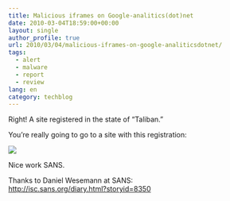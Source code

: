 ```yaml
---
title: Malicious iframes on Google-analitics(dot)net
date: 2010-03-04T18:59:00+00:00
layout: single
author_profile: true
url: 2010/03/04/malicious-iframes-on-google-analiticsdotnet/
tags:
  - alert
  - malware
  - report
  - review
lang: en
category: techblog
---
```

Right! A site registered in the state of “Taliban.”

You’re really going to go to a site with this registration:

[![](http://4.bp.blogspot.com/_vaUVXcmC3OI/S4_7paXxyHI/AAAAAAAABIU/ihyMHoFziiU/s640/Taliban_20state.png)](http://4.bp.blogspot.com/_vaUVXcmC3OI/S4_7paXxyHI/AAAAAAAABIU/ihyMHoFziiU/s1600-h/Taliban_20state.png)

Nice work SANS.

Thanks to Daniel Wesemann at SANS:  
<http://isc.sans.org/diary.html?storyid=8350>